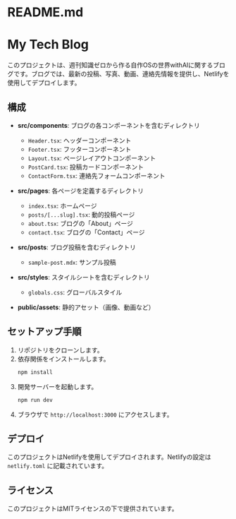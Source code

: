 # README.md

# My Tech Blog

このプロジェクトは、週刊知識ゼロから作る自作OSの世界withAIに関するブログです。ブログでは、最新の投稿、写真、動画、連絡先情報を提供し、Netlifyを使用してデプロイします。

## 構成

- **src/components**: ブログの各コンポーネントを含むディレクトリ
  - `Header.tsx`: ヘッダーコンポーネント
  - `Footer.tsx`: フッターコンポーネント
  - `Layout.tsx`: ページレイアウトコンポーネント
  - `PostCard.tsx`: 投稿カードコンポーネント
  - `ContactForm.tsx`: 連絡先フォームコンポーネント

- **src/pages**: 各ページを定義するディレクトリ
  - `index.tsx`: ホームページ
  - `posts/[...slug].tsx`: 動的投稿ページ
  - `about.tsx`: ブログの「About」ページ
  - `contact.tsx`: ブログの「Contact」ページ

- **src/posts**: ブログ投稿を含むディレクトリ
  - `sample-post.mdx`: サンプル投稿

- **src/styles**: スタイルシートを含むディレクトリ
  - `globals.css`: グローバルスタイル

- **public/assets**: 静的アセット（画像、動画など）

## セットアップ手順

1. リポジトリをクローンします。
2. 依存関係をインストールします。
   ```bash
   npm install
   ```
3. 開発サーバーを起動します。
   ```bash
   npm run dev
   ```
4. ブラウザで `http://localhost:3000` にアクセスします。

## デプロイ

このプロジェクトはNetlifyを使用してデプロイされます。Netlifyの設定は `netlify.toml` に記載されています。

## ライセンス

このプロジェクトはMITライセンスの下で提供されています。